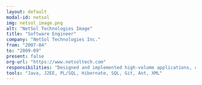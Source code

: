 ```yaml
---
layout: default
modal-id: netsol
img: netsol_image.png
alt: "NetSol Technologies Image"
title: "Software Engineer"
company: "NetSol Technologies Inc."
from: "2007-04"
to: "2009-09"
present: false
org-url: "https://www.netsoltech.com"
responsibilities: "Designed and implemented high-volume applications, coordinated teams, and managed client relationships for mission-critical systems."
tools: "Java, J2EE, PL/SQL, Hibernate, SQL, Git, Ant, XML"
---
```

